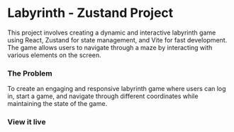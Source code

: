 
# Labyrinth - Zustand Project

This project involves creating a dynamic and interactive labyrinth game using React, Zustand for state management, and Vite for fast development. The game allows users to navigate through a maze by interacting with various elements on the screen.


### The Problem

To create an engaging and responsive labyrinth game where users can log in, start a game, and navigate through different coordinates while maintaining the state of the game.



### View it live


